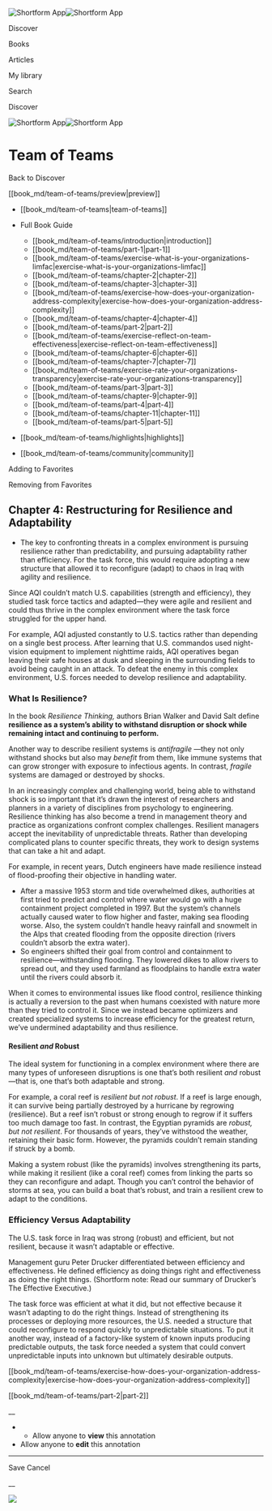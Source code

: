 ![Shortform App](/img/logo.36a2399e.svg)![Shortform App](/img/logo-dark.70c1b072.svg)

Discover

Books

Articles

My library

Search

Discover

![Shortform App](/img/logo.36a2399e.svg)![Shortform App](/img/logo-dark.70c1b072.svg)

# Team of Teams

Back to Discover

[[book_md/team-of-teams/preview|preview]]

  * [[book_md/team-of-teams|team-of-teams]]
  * Full Book Guide

    * [[book_md/team-of-teams/introduction|introduction]]
    * [[book_md/team-of-teams/part-1|part-1]]
    * [[book_md/team-of-teams/exercise-what-is-your-organizations-limfac|exercise-what-is-your-organizations-limfac]]
    * [[book_md/team-of-teams/chapter-2|chapter-2]]
    * [[book_md/team-of-teams/chapter-3|chapter-3]]
    * [[book_md/team-of-teams/exercise-how-does-your-organization-address-complexity|exercise-how-does-your-organization-address-complexity]]
    * [[book_md/team-of-teams/chapter-4|chapter-4]]
    * [[book_md/team-of-teams/part-2|part-2]]
    * [[book_md/team-of-teams/exercise-reflect-on-team-effectiveness|exercise-reflect-on-team-effectiveness]]
    * [[book_md/team-of-teams/chapter-6|chapter-6]]
    * [[book_md/team-of-teams/chapter-7|chapter-7]]
    * [[book_md/team-of-teams/exercise-rate-your-organizations-transparency|exercise-rate-your-organizations-transparency]]
    * [[book_md/team-of-teams/part-3|part-3]]
    * [[book_md/team-of-teams/chapter-9|chapter-9]]
    * [[book_md/team-of-teams/part-4|part-4]]
    * [[book_md/team-of-teams/chapter-11|chapter-11]]
    * [[book_md/team-of-teams/part-5|part-5]]
  * [[book_md/team-of-teams/highlights|highlights]]
  * [[book_md/team-of-teams/community|community]]



Adding to Favorites 

Removing from Favorites 

## Chapter 4: Restructuring for Resilience and Adaptability

  * The key to confronting threats in a complex environment is pursuing resilience rather than predictability, and pursuing adaptability rather than efficiency. For the task force, this would require adopting a new structure that allowed it to reconfigure (adapt) to chaos in Iraq with agility and resilience.



Since AQI couldn’t match U.S. capabilities (strength and efficiency), they studied task force tactics and adapted—they were agile and resilient and could thus thrive in the complex environment where the task force struggled for the upper hand.

For example, AQI adjusted constantly to U.S. tactics rather than depending on a single best process. After learning that U.S. commandos used night-vision equipment to implement nighttime raids, AQI operatives began leaving their safe houses at dusk and sleeping in the surrounding fields to avoid being caught in an attack. To defeat the enemy in this complex environment, U.S. forces needed to develop resilience and adaptability.

### What Is Resilience?

In the book _Resilience Thinking,_ authors Brian Walker and David Salt define **resilience as a system’s ability to withstand disruption or shock while remaining intact and continuing to perform.**

Another way to describe resilient systems is _antifragile_ —they not only withstand shocks but also may _benefit_ from them, like immune systems that can grow stronger with exposure to infectious agents. In contrast, _fragile_ systems are damaged or destroyed by shocks.

In an increasingly complex and challenging world, being able to withstand shock is so important that it’s drawn the interest of researchers and planners in a variety of disciplines from psychology to engineering. Resilience thinking has also become a trend in management theory and practice as organizations confront complex challenges. Resilient managers accept the inevitability of unpredictable threats. Rather than developing complicated plans to counter specific threats, they work to design systems that can take a hit and adapt.

For example, in recent years, Dutch engineers have made resilience instead of flood-proofing their objective in handling water.

  * After a massive 1953 storm and tide overwhelmed dikes, authorities at first tried to predict and control where water would go with a huge containment project completed in 1997. But the system’s channels actually caused water to flow higher and faster, making sea flooding worse. Also, the system couldn’t handle heavy rainfall and snowmelt in the Alps that created flooding from the opposite direction (rivers couldn’t absorb the extra water).
  * So engineers shifted their goal from control and containment to resilience—withstanding flooding. They lowered dikes to allow rivers to spread out, and they used farmland as floodplains to handle extra water until the rivers could absorb it.



When it comes to environmental issues like flood control, resilience thinking is actually a reversion to the past when humans coexisted with nature more than they tried to control it. Since we instead became optimizers and created specialized systems to increase efficiency for the greatest return, we’ve undermined adaptability and thus resilience.

#### Resilient _and_ Robust

The ideal system for functioning in a complex environment where there are many types of unforeseen disruptions is one that’s both resilient _and_ robust—that is, one that’s both adaptable and strong.

For example, a coral reef is _resilient but not robust_. If a reef is large enough, it can survive being partially destroyed by a hurricane by regrowing (resilience). But a reef isn’t robust or strong enough to regrow if it suffers too much damage too fast. In contrast, the Egyptian pyramids are _robust, but not resilient_. For thousands of years, they’ve withstood the weather, retaining their basic form. However, the pyramids couldn’t remain standing if struck by a bomb.

Making a system robust (like the pyramids) involves strengthening its parts, while making it resilient (like a coral reef) comes from linking the parts so they can reconfigure and adapt. Though you can’t control the behavior of storms at sea, you can build a boat that’s robust, and train a resilient crew to adapt to the conditions.

### Efficiency Versus Adaptability

The U.S. task force in Iraq was strong (robust) and efficient, but not resilient, because it wasn’t adaptable or effective.

Management guru Peter Drucker differentiated between efficiency and effectiveness. He defined efficiency as doing things right and effectiveness as doing the right things. (Shortform note: Read our summary of Drucker’s The Effective Executive.)

The task force was efficient at what it did, but not effective because it wasn’t adapting to do the right things. Instead of strengthening its processes or deploying more resources, the U.S. needed a structure that could reconfigure to respond quickly to unpredictable situations. To put it another way, instead of a factory-like system of known inputs producing predictable outputs, the task force needed a system that could convert unpredictable inputs into unknown but ultimately desirable outputs.

[[book_md/team-of-teams/exercise-how-does-your-organization-address-complexity|exercise-how-does-your-organization-address-complexity]]

[[book_md/team-of-teams/part-2|part-2]]

__

  *   * Allow anyone to **view** this annotation
  * Allow anyone to **edit** this annotation



* * *

Save Cancel

__




![](https://bat.bing.com/action/0?ti=56018282&Ver=2&mid=9762cff9-6860-4f4d-94d7-44d03325624b&sid=f30c5e70639211ee87d33f0876d93783&vid=f30c9700639211eeb3a75d830392c94f&vids=0&msclkid=N&pi=0&lg=en-US&sw=800&sh=600&sc=24&nwd=1&tl=Shortform%20%7C%20Team%20of%20Teams&p=https%3A%2F%2Fwww.shortform.com%2Fapp%2Fbook%2Fteam-of-teams%2Fchapter-4&r=&lt=416&evt=pageLoad&sv=1&rn=169241)
